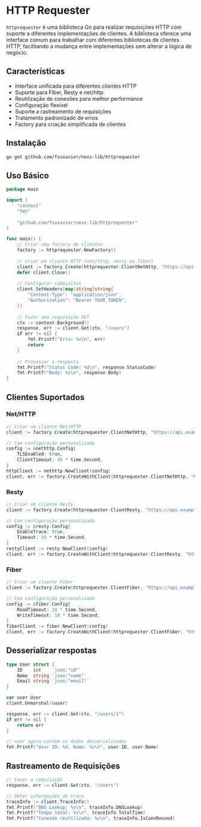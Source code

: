 # HTTP Requester

`httprequester` é uma biblioteca Go para realizar requisições HTTP com suporte a diferentes implementações de clientes. A biblioteca oferece uma interface comum para trabalhar com diferentes bibliotecas de clientes HTTP, facilitando a mudança entre implementações sem alterar a lógica de negócio.

## Características

- Interface unificada para diferentes clientes HTTP
- Suporte para Fiber, Resty e net/http
- Reutilização de conexões para melhor performance
- Configuração flexível
- Suporte a rastreamento de requisições
- Tratamento padronizado de erros
- Factory para criação simplificada de clientes

## Instalação

```bash
go get github.com/fsvxavier/nexs-lib/httprequester
```

## Uso Básico

```go
package main

import (
	"context"
	"fmt"
	
	"github.com/fsvxavier/nexs-lib/httprequester"
)

func main() {
	// Criar uma factory de clientes
	factory := httprequester.NewFactory()
	
	// Criar um cliente HTTP (net/http, resty ou fiber)
	client := factory.Create(httprequester.ClientNetHttp, "https://api.example.com")
	defer client.Close()
	
	// Configurar cabeçalhos
	client.SetHeaders(map[string]string{
		"Content-Type": "application/json",
		"Authorization": "Bearer YOUR_TOKEN",
	})
	
	// Fazer uma requisição GET
	ctx := context.Background()
	response, err := client.Get(ctx, "/users")
	if err != nil {
		fmt.Printf("Erro: %v\n", err)
		return
	}
	
	// Processar a resposta
	fmt.Printf("Status Code: %d\n", response.StatusCode)
	fmt.Printf("Body: %s\n", response.Body)
}
```

## Clientes Suportados

### Net/HTTP

```go
// Criar um cliente Net/HTTP
client := factory.Create(httprequester.ClientNetHttp, "https://api.example.com")

// Com configuração personalizada
config := &nethttp.Config{
    TLSEnabled: true,
    ClientTimeout: 30 * time.Second,
}
httpClient := nethttp.NewClient(config)
client, err := factory.CreateWithClient(httprequester.ClientNetHttp, "https://api.example.com", httpClient)
```

### Resty

```go
// Criar um cliente Resty
client := factory.Create(httprequester.ClientResty, "https://api.example.com")

// Com configuração personalizada
config := &resty.Config{
    EnableTrace: true,
    Timeout: 30 * time.Second,
}
restyClient := resty.NewClient(config)
client, err := factory.CreateWithClient(httprequester.ClientResty, "https://api.example.com", restyClient)
```

### Fiber

```go
// Criar um cliente Fiber
client := factory.Create(httprequester.ClientFiber, "https://api.example.com")

// Com configuração personalizada
config := &fiber.Config{
    ReadTimeout: 10 * time.Second,
    WriteTimeout: 10 * time.Second,
}
fiberClient := fiber.NewClient(config)
client, err := factory.CreateWithClient(httprequester.ClientFiber, "https://api.example.com", fiberClient)
```

## Desserializar respostas

```go
type User struct {
    ID    int    `json:"id"`
    Name  string `json:"name"`
    Email string `json:"email"`
}

var user User
client.Unmarshal(&user)

response, err := client.Get(ctx, "/users/1")
if err != nil {
    return err
}

// user agora contém os dados desserializados
fmt.Printf("User ID: %d, Name: %s\n", user.ID, user.Name)
```

## Rastreamento de Requisições

```go
// Fazer a requisição
response, err := client.Get(ctx, "/users")

// Obter informações de trace
traceInfo := client.TraceInfo()
fmt.Printf("DNS Lookup: %v\n", traceInfo.DNSLookup)
fmt.Printf("Tempo total: %v\n", traceInfo.TotalTime)
fmt.Printf("Conexão reutilizada: %v\n", traceInfo.IsConnReused)
```
